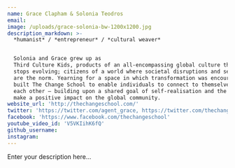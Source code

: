 ```yaml
---
name: Grace Clapham & Solonia Teodros
email:
image: /uploads/grace-solonia-bw-1200x1200.jpg
description_markdown: >-
  *humanist* / *entrepreneur* / *cultural weaver*


  Solonia and Grace grew up as
  Third Culture Kids, products of an all-encompassing global culture that never
  stops evolving; citizens of a world where societal disruptions and sea changes
  are the norm. Yearning for a space in which transformation was encouraged they
  built The Change School to enable individuals to connect to themselves and
  each other – building upon a shared goal of self-realisation and the desire to
  make a positive impact on the global community.
website_url: 'http://thechangeschool.com/'
twitter: 'https://twitter.com/agent_grace, https://twitter.com/thechangeschool'
facebook: 'https://www.facebook.com/thechangeschool'
youtube_video_id: 'V5VKIihK6fQ'
github_username:
instagram:
---
```


Enter your description here...
